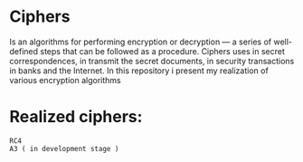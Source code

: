 # Ciphers
Is an algorithms for performing encryption or decryption — a series of well-defined steps that can be followed as a procedure.
Ciphers uses in secret correspondences, in transmit the secret documents, in security transactions in banks and the Internet.
In this repository i present my realization of various encryption algorithms

# Realized ciphers:
    RC4
    A3 ( in development stage )
